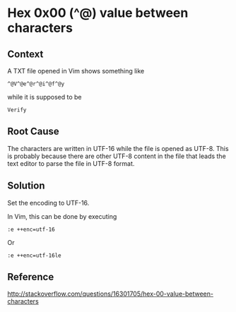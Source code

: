 # Hex 0x00 (^@) value between characters

## Context

A TXT file opened in Vim shows something like
```
^@V^@e^@r^@i^@f^@y
```

while it is supposed to be
```
Verify
```

## Root Cause
The characters are written in UTF-16 while the file is opened as UTF-8. This is probably because there are other UTF-8 content in the file that leads the text editor to parse the file in UTF-8 format.

## Solution
Set the encoding to UTF-16.

In Vim, this can be done by executing
```vim
:e ++enc=utf-16
```

Or
```vim
:e ++enc=utf-16le
```

## Reference
http://stackoverflow.com/questions/16301705/hex-00-value-between-characters
